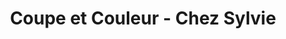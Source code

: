 ---
title: "Coupe et Couleur - Chez Sylvie"
url: /sankt-goarshausen/coupe-et-couleur-chez-sylvie/
shop: Friseur
---